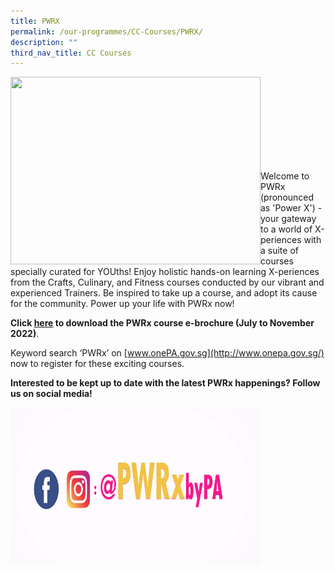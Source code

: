 ```yaml
---
title: PWRX
permalink: /our-programmes/CC-Courses/PWRX/
description: ""
third_nav_title: CC Courses
---
```

<img style="height:300px;width:400px" align="left" src="/images/Programmes/CC%20Courses/PWRX-web-banner-S2.jpg"><br><br><br><br><br><br><br><br>

Welcome to PWRx (pronounced as 'Power X') - your gateway to a world of X-periences with a suite of courses specially curated for YOUths! Enjoy holistic hands-on learning X-periences from the Crafts, Culinary, and Fitness courses conducted by our vibrant and experienced Trainers. Be inspired to take up a course, and adopt its cause for the community. Power up your life with PWRx now!


**Click [here](https://go.gov.sg/pwrxjulnov2022) to download the PWRx course e-brochure (July to November 2022)**.


Keyword search ‘PWRx’ on [www.onePA.gov.sg](http://www.onepa.gov.sg/) now to register for these exciting courses. 


**Interested to be kept up to date with the latest PWRx happenings?  Follow us on social media!**

<img style="height:250px;width:400px" align="left" src="/images/Programmes/CC%20Courses/Follow%20us%20on%20social%20media%20PWRx.png">